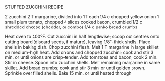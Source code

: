 STUFFED ZUCCHINI RECIPE

2 zucchini
2 T margarine, divided into 1T each
1/4 c chopped yellow onion
1 small plum tomato, chopped
4 slices cooked bacon, crumbled
1/2 c shredded cheese (cheddar, or combo)
1/4 c panko bread crumbs

Heat oven to 400ºF.
Cut zucchini in half lengthwise; scoop out centres onto cutting board (discard seeds, if mature), leaving 1/8"-thick shells. Place shells in baking dish.
Chop zucchini flesh. Melt 1 T margarine in large skillet on medium-high heat. Add onions and chopped zucchini; cook and stir 3 min. or until onions are crisp-tender. Add tomatoes and bacon; cook 2 min. Stir in cheese. Spoon into zucchini shells.
Melt remaining margarine in same skillet. Add bread crumbs; cook and stir 3 min. or until golden brown. Sprinkle over filled shells.
Bake 15 min. or until heated through. 
